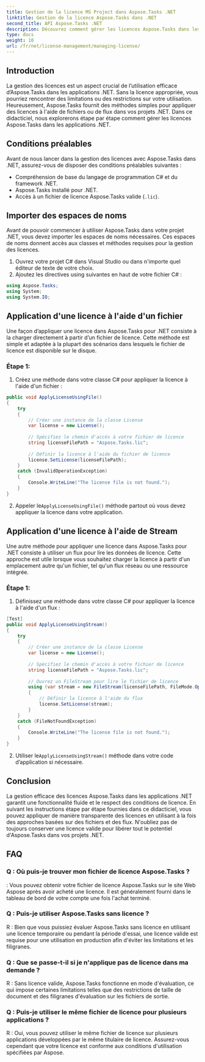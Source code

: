 ```yaml
---
title: Gestion de la licence MS Project dans Aspose.Tasks .NET
linktitle: Gestion de la licence Aspose.Tasks dans .NET
second_title: API Aspose.Tasks .NET
description: Découvrez comment gérer les licences Aspose.Tasks dans les applications .NET de manière transparente à l'aide d'approches basées sur des fichiers ou des flux.
type: docs
weight: 10
url: /fr/net/license-management/managing-license/
---
```

## Introduction
La gestion des licences est un aspect crucial de l’utilisation efficace d’Aspose.Tasks dans les applications .NET. Sans la licence appropriée, vous pourriez rencontrer des limitations ou des restrictions sur votre utilisation. Heureusement, Aspose.Tasks fournit des méthodes simples pour appliquer des licences à l'aide de fichiers ou de flux dans vos projets .NET. Dans ce didacticiel, nous explorerons étape par étape comment gérer les licences Aspose.Tasks dans les applications .NET.
## Conditions préalables
Avant de nous lancer dans la gestion des licences avec Aspose.Tasks dans .NET, assurez-vous de disposer des conditions préalables suivantes :
- Compréhension de base du langage de programmation C# et du framework .NET.
- Aspose.Tasks installé pour .NET.
- Accès à un fichier de licence Aspose.Tasks valide (`.lic`).
## Importer des espaces de noms
Avant de pouvoir commencer à utiliser Aspose.Tasks dans votre projet .NET, vous devez importer les espaces de noms nécessaires. Ces espaces de noms donnent accès aux classes et méthodes requises pour la gestion des licences.

1. Ouvrez votre projet C# dans Visual Studio ou dans n'importe quel éditeur de texte de votre choix.
2. Ajoutez les directives using suivantes en haut de votre fichier C# :
```csharp
using Aspose.Tasks;
using System;
using System.IO;

```
## Application d'une licence à l'aide d'un fichier
Une façon d’appliquer une licence dans Aspose.Tasks pour .NET consiste à la charger directement à partir d’un fichier de licence. Cette méthode est simple et adaptée à la plupart des scénarios dans lesquels le fichier de licence est disponible sur le disque.
### Étape 1:
1. Créez une méthode dans votre classe C# pour appliquer la licence à l'aide d'un fichier :
```csharp
public void ApplyLicenseUsingFile()
{
    try
    {
        // Créer une instance de la classe License
        var license = new License();
        
        // Spécifiez le chemin d'accès à votre fichier de licence
        string licenseFilePath = "Aspose.Tasks.lic";
        
        // Définir la licence à l'aide du fichier de licence
        license.SetLicense(licenseFilePath);
    }
    catch (InvalidOperationException)
    {
        Console.WriteLine("The license file is not found.");
    }
}
```
2.  Appeler le`ApplyLicenseUsingFile()` méthode partout où vous devez appliquer la licence dans votre application.
## Application d'une licence à l'aide de Stream
Une autre méthode pour appliquer une licence dans Aspose.Tasks pour .NET consiste à utiliser un flux pour lire les données de licence. Cette approche est utile lorsque vous souhaitez charger la licence à partir d'un emplacement autre qu'un fichier, tel qu'un flux réseau ou une ressource intégrée.
### Étape 1:
1. Définissez une méthode dans votre classe C# pour appliquer la licence à l'aide d'un flux :
```csharp
[Test]
public void ApplyLicenseUsingStream()
{
    try
    {
        // Créer une instance de la classe License
        var license = new License();
        
        // Spécifiez le chemin d'accès à votre fichier de licence
        string licenseFilePath = "Aspose.Tasks.lic";
        
        // Ouvrez un FileStream pour lire le fichier de licence
        using (var stream = new FileStream(licenseFilePath, FileMode.Open))
        {
            // Définir la licence à l'aide du flux
            license.SetLicense(stream);
        }
    }
    catch (FileNotFoundException)
    {
        Console.WriteLine("The license file is not found.");
    }
}
```
2.  Utiliser le`ApplyLicenseUsingStream()` méthode dans votre code d’application si nécessaire.
## Conclusion
La gestion efficace des licences Aspose.Tasks dans les applications .NET garantit une fonctionnalité fluide et le respect des conditions de licence. En suivant les instructions étape par étape fournies dans ce didacticiel, vous pouvez appliquer de manière transparente des licences en utilisant à la fois des approches basées sur des fichiers et des flux. N'oubliez pas de toujours conserver une licence valide pour libérer tout le potentiel d'Aspose.Tasks dans vos projets .NET.
## FAQ
### Q : Où puis-je trouver mon fichier de licence Aspose.Tasks ?

: Vous pouvez obtenir votre fichier de licence Aspose.Tasks sur le site Web Aspose après avoir acheté une licence. Il est généralement fourni dans le tableau de bord de votre compte une fois l'achat terminé.

### Q : Puis-je utiliser Aspose.Tasks sans licence ?

R : Bien que vous puissiez évaluer Aspose.Tasks sans licence en utilisant une licence temporaire ou pendant la période d'essai, une licence valide est requise pour une utilisation en production afin d'éviter les limitations et les filigranes.

### Q : Que se passe-t-il si je n'applique pas de licence dans ma demande ?

R : Sans licence valide, Aspose.Tasks fonctionne en mode d'évaluation, ce qui impose certaines limitations telles que des restrictions de taille de document et des filigranes d'évaluation sur les fichiers de sortie.

### Q : Puis-je utiliser le même fichier de licence pour plusieurs applications ?

R : Oui, vous pouvez utiliser le même fichier de licence sur plusieurs applications développées par le même titulaire de licence. Assurez-vous cependant que votre licence est conforme aux conditions d'utilisation spécifiées par Aspose.
